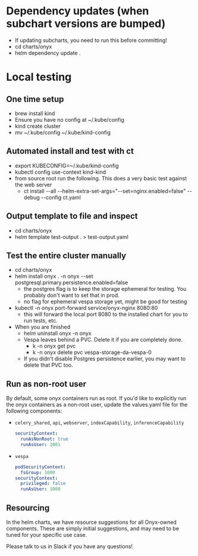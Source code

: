 # Dependency updates (when subchart versions are bumped)
* If updating subcharts, you need to run this before committing!
* cd charts/onyx
* helm dependency update .

# Local testing

## One time setup
* brew install kind
* Ensure you have no config at ~/.kube/config
* kind create cluster
* mv ~/.kube/config ~/.kube/kind-config

## Automated install and test with ct
* export KUBECONFIG=~/.kube/kind-config
* kubectl config use-context kind-kind
* from source root run the following. This does a very basic test against the web server
  * ct install --all --helm-extra-set-args="--set=nginx.enabled=false" --debug --config ct.yaml

## Output template to file and inspect
* cd charts/onyx
* helm template test-output . > test-output.yaml

## Test the entire cluster manually
* cd charts/onyx
* helm install onyx . -n onyx --set postgresql.primary.persistence.enabled=false
  * the postgres flag is to keep the storage ephemeral for testing. You probably don't want to set that in prod.
  * no flag for ephemeral vespa storage yet, might be good for testing
* kubectl -n onyx port-forward service/onyx-nginx 8080:80
  * this will forward the local port 8080 to the installed chart for you to run tests, etc.
* When you are finished
  * helm uninstall onyx -n onyx
  * Vespa leaves behind a PVC. Delete it if you are completely done.
    * k -n onyx get pvc
    * k -n onyx delete pvc vespa-storage-da-vespa-0
  * If you didn't disable Postgres persistence earlier, you may want to delete that PVC too.

## Run as non-root user
By default, some onyx containers run as root. If you'd like to explicitly run the onyx containers as a non-root user, update the values.yaml file for the following components:
  * `celery_shared`, `api`, `webserver`, `indexCapability`, `inferenceCapability`
    ```yaml
    securityContext:
      runAsNonRoot: true
      runAsUser: 1001
    ```
  * `vespa`
    ```yaml
    podSecurityContext:
      fsGroup: 1000
    securityContext:
      privileged: false
      runAsUser: 1000
    ```

## Resourcing
In the helm charts, we have resource suggestions for all Onyx-owned components. 
These are simply initial suggestions, and may need to be tuned for your specific use case.

Please talk to us in Slack if you have any questions!
